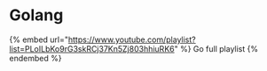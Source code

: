 # Golang

{% embed url="https://www.youtube.com/playlist?list=PLoILbKo9rG3skRCj37Kn5Zj803hhiuRK6" %}
Go full playlist
{% endembed %}
